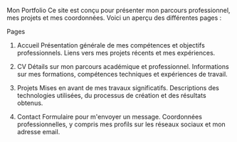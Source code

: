 Mon Portfolio
Ce site est conçu pour présenter mon parcours professionnel, 
mes projets et mes coordonnées. Voici un aperçu des différentes pages :

Pages
1. Accueil
Présentation générale de mes compétences et objectifs professionnels.
Liens vers mes projets récents et mes expériences.
2. CV
Détails sur mon parcours académique et professionnel.
Informations sur mes formations, compétences techniques et expériences de travail.
3. Projets
Mises en avant de mes travaux significatifs.
Descriptions des technologies utilisées, du processus de création et des résultats obtenus.

4. Contact
Formulaire pour m'envoyer un message.
Coordonnées professionnelles, y compris mes profils sur les réseaux sociaux et mon adresse email.
